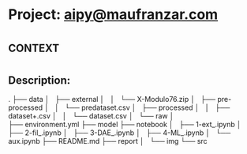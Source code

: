 # Project: aipy@maufranzar.com
#
## CONTEXT
#
## Description: 
.
├── data
│   ├── external
│   │   └── X-Modulo76.zip
│   ├── pre-processed
│   │   └── predataset.csv
│   ├── processed
│   │   ├── dataset+.csv
│   │   └── dataset.csv
│   └── raw
│       
├── environment.yml
├── model
├── notebook
│   ├── 1-ext_.ipynb
│   ├── 2-fil_.ipynb
│   ├── 3-DAE_.ipynb
│   ├── 4-ML_.ipynb
│   └── aux.ipynb
├── README.md
├── report
│   └── img
└── src
